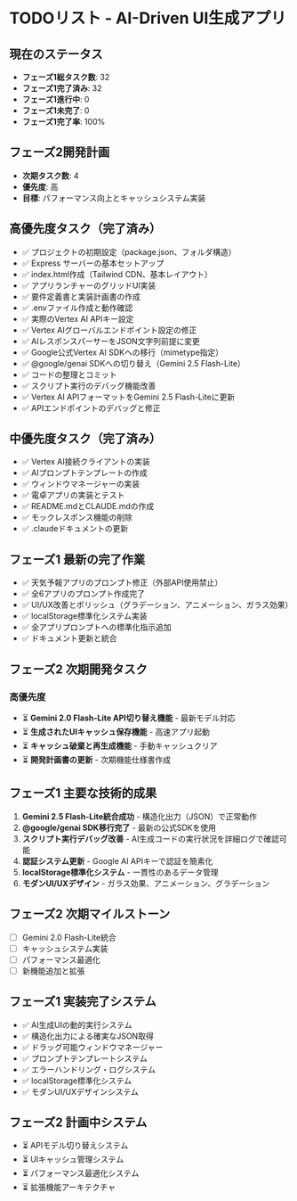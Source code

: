 # TODOリスト - AI-Driven UI生成アプリ

## 現在のステータス
- **フェーズ1総タスク数**: 32
- **フェーズ1完了済み**: 32
- **フェーズ1進行中**: 0
- **フェーズ1未完了**: 0
- **フェーズ1完了率**: 100%

## フェーズ2開発計画
- **次期タスク数**: 4
- **優先度**: 高
- **目標**: パフォーマンス向上とキャッシュシステム実装

## 高優先度タスク（完了済み）
- ✅ プロジェクトの初期設定（package.json、フォルダ構造）
- ✅ Express サーバーの基本セットアップ
- ✅ index.html作成（Tailwind CDN、基本レイアウト）
- ✅ アプリランチャーのグリッドUI実装
- ✅ 要件定義書と実装計画書の作成
- ✅ .envファイル作成と動作確認
- ✅ 実際のVertex AI APIキー設定
- ✅ Vertex AIグローバルエンドポイント設定の修正
- ✅ AIレスポンスパーサーをJSON文字列前提に変更
- ✅ Google公式Vertex AI SDKへの移行（mimetype指定）
- ✅ @google/genai SDKへの切り替え（Gemini 2.5 Flash-Lite）
- ✅ コードの整理とコミット
- ✅ スクリプト実行のデバッグ機能改善
- ✅ Vertex AI APIフォーマットをGemini 2.5 Flash-Liteに更新
- ✅ APIエンドポイントのデバッグと修正

## 中優先度タスク（完了済み）
- ✅ Vertex AI接続クライアントの実装
- ✅ AIプロンプトテンプレートの作成
- ✅ ウィンドウマネージャーの実装
- ✅ 電卓アプリの実装とテスト
- ✅ README.mdとCLAUDE.mdの作成
- ✅ モックレスポンス機能の削除
- ✅ .claudeドキュメントの更新

## フェーズ1 最新の完了作業
- ✅ 天気予報アプリのプロンプト修正（外部API使用禁止）
- ✅ 全6アプリのプロンプト作成完了
- ✅ UI/UX改善とポリッシュ（グラデーション、アニメーション、ガラス効果）
- ✅ localStorage標準化システム実装
- ✅ 全アプリプロンプトへの標準化指示追加
- ✅ ドキュメント更新と統合

## フェーズ2 次期開発タスク
### 高優先度
- ⏳ **Gemini 2.0 Flash-Lite API切り替え機能** - 最新モデル対応
- ⏳ **生成されたUIキャッシュ保存機能** - 高速アプリ起動
- ⏳ **キャッシュ破棄と再生成機能** - 手動キャッシュクリア
- ⏳ **開発計画書の更新** - 次期機能仕様書作成

## フェーズ1 主要な技術的成果
1. **Gemini 2.5 Flash-Lite統合成功** - 構造化出力（JSON）で正常動作
2. **@google/genai SDK移行完了** - 最新の公式SDKを使用
3. **スクリプト実行デバッグ改善** - AI生成コードの実行状況を詳細ログで確認可能
4. **認証システム更新** - Google AI APIキーで認証を簡素化
5. **localStorage標準化システム** - 一貫性のあるデータ管理
6. **モダンUI/UXデザイン** - ガラス効果、アニメーション、グラデーション

## フェーズ2 次期マイルストーン
- [ ] Gemini 2.0 Flash-Lite統合
- [ ] キャッシュシステム実装
- [ ] パフォーマンス最適化
- [ ] 新機能追加と拡張

## フェーズ1 実装完了システム
- ✅ AI生成UIの動的実行システム
- ✅ 構造化出力による確実なJSON取得
- ✅ ドラッグ可能ウィンドウマネージャー
- ✅ プロンプトテンプレートシステム
- ✅ エラーハンドリング・ログシステム
- ✅ localStorage標準化システム
- ✅ モダンUI/UXデザインシステム

## フェーズ2 計画中システム
- ⏳ APIモデル切り替えシステム
- ⏳ UIキャッシュ管理システム
- ⏳ パフォーマンス最適化システム
- ⏳ 拡張機能アーキテクチャ
